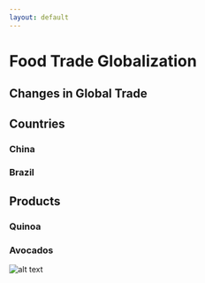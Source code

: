 ```yaml
---
layout: default
---
```


# Food Trade Globalization

## Changes in Global Trade

## Countries

### China

### Brazil

## Products

### Quinoa

### Avocados

![alt text](https://upload.wikimedia.org/wikipedia/en/5/51/Kendrick_Lamar_-_Damn.png "Logo Title Text 1")
